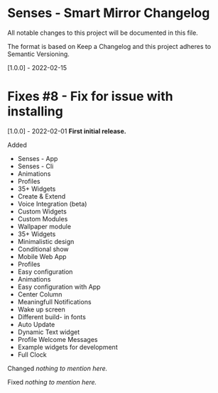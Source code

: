 # Senses - Smart Mirror Changelog

All notable changes to this project will be documented in this file.

The format is based on Keep a Changelog and this project adheres to Semantic Versioning.

[1.0.0] - 2022-02-15

# Fixes #8 - Fix for issue with installing

[1.0.0] - 2022-02-01
<strong>First initial release.</strong>

Added

- Senses - App
- Senses - Cli
- Animations
- Profiles
- 35+ Widgets
- Create & Extend
- Voice Integration (beta)
- Custom Widgets
- Custom Modules
- Wallpaper module
- 35+ Widgets
- Minimalistic design
- Conditional show
- Mobile Web App
- Profiles
- Easy configuration
- Animations
- Easy configuration with App
- Center Column
- Meaningfull Notifications
- Wake up screen
- Different build- in fonts
- Auto Update
- Dynamic Text widget
- Profile Welcome Messages
- Example widgets for development
- Full Clock

Changed
<em>nothing to mention here.</em>

Fixed
<em>nothing to mention here.</em>
